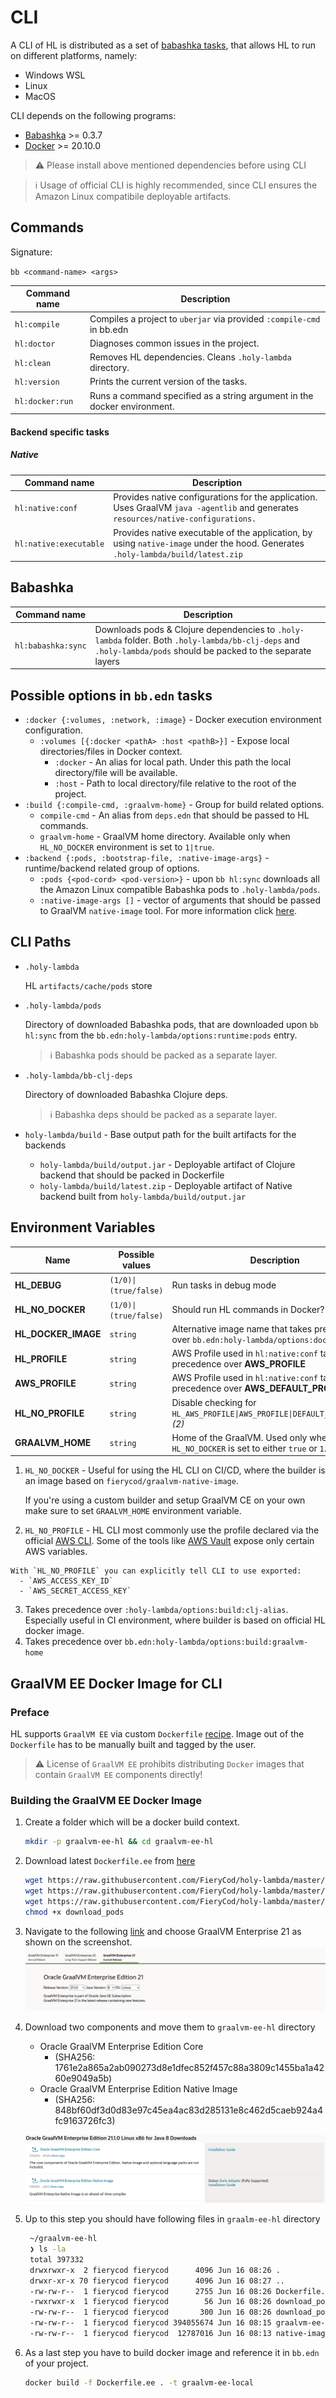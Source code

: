 # CLI

A CLI of HL is distributed as a set of [babashka tasks](https://book.babashka.org/#tasks), that allows HL to run on different platforms, namely:
- Windows WSL
- Linux
- MacOS

CLI depends on the following programs:
- [Babashka](https://github.com/babashka/babashka) >= 0.3.7
- [Docker](https://www.docker.com/) >= 20.10.0

> :warning: Please install above mentioned dependencies before using CLI

> :information_source: Usage of official CLI is highly recommended, since CLI ensures the Amazon Linux compatibile deployable artifacts. 


## Commands
  Signature: 
  
  `bb <command-name> <args>`
  
  | Command name       | Description                                                              |
  |--------------------|--------------------------------------------------------------------------|
  | `hl:compile`       | Compiles a project to `uberjar` via provided `:compile-cmd` in bb.edn    |
  | `hl:doctor`        | Diagnoses common issues in the project.                                  |
  | `hl:clean`         | Removes HL dependencies. Cleans `.holy-lambda` directory.                |
  | `hl:version`       | Prints the current version of the tasks.                                 |
  | `hl:docker:run`    | Runs a command specified as a string argument in the docker environment. |

#### Backend specific tasks
##### Native
  | Command name           | Description                                                                                                                        |
  |------------------------|------------------------------------------------------------------------------------------------------------------------------------|
  | `hl:native:conf`       | Provides native configurations for the application. Uses GraalVM `java -agentlib` and generates `resources/native-configurations.` |
  | `hl:native:executable` | Provides native executable of the application, by using `native-image` under the hood. Generates `.holy-lambda/build/latest.zip`                                             |

## Babashka
  | Command name       | Description                                                                                                                                                     |
  |--------------------|-----------------------------------------------------------------------------------------------------------------------------------------------------------------|
  | `hl:babashka:sync` | Downloads pods & Clojure dependencies to `.holy-lambda` folder. Both `.holy-lambda/bb-clj-deps` and `.holy-lambda/pods` should be packed to the separate layers |

## Possible options in `bb.edn` tasks
  - `:docker {:volumes, :network, :image}` - Docker execution environment configuration.
    - `:volumes [{:docker <pathA> :host <pathB>}]` - Expose local directories/files in Docker context.
      - `:docker` - An alias for local path. Under this path the local directory/file will be available.
      - `:host` - Path to local directory/file relative to the root of the project.
  - `:build {:compile-cmd, :graalvm-home}` - Group for build related options.
    - `compile-cmd` - An alias from `deps.edn` that should be passed to HL commands.
    - `graalvm-home` - GraalVM home directory. Available only when `HL_NO_DOCKER` environment is set to `1|true`.
  - `:backend {:pods, :bootstrap-file, :native-image-args}` - runtime/backend related group of options.
    - `:pods {<pod-cord> <pod-version>}` - upon `bb hl:sync` downloads all the Amazon Linux compatible Babashka pods to `.holy-lambda/pods`.
    - `:native-image-args []` - vector of arguments that should be passed to GraalVM `native-image` tool. For more information click [here](https://www.graalvm.org/reference-manual/native-image/).

## CLI Paths
  - `.holy-lambda` 
  
     HL `artifacts/cache/pods` store
     
   - `.holy-lambda/pods`
   
      Directory of downloaded Babashka pods, that are downloaded upon `bb hl:sync` from the `bb.edn:holy-lambda/options:runtime:pods` entry. 
   
      > :information_source: Babashka pods should be packed as a separate layer.
  - `.holy-lambda/bb-clj-deps`
      
      Directory of downloaded Babashka Clojure deps.
      
      > :information_source: Babashka deps should be packed as a separate layer.
      
   - `holy-lambda/build` - Base output path for the built artifacts for the backends
      - `holy-lambda/build/output.jar` - Deployable artifact of Clojure backend that should be packed in Dockerfile
      - `holy-lambda/build/latest.zip` - Deployable artifact of Native backend built from `holy-lambda/build/output.jar`
     
## Environment Variables
  | Name                | Possible values       | Description                                                                                 |
  |---------------------|-----------------------|---------------------------------------------------------------------------------------------|
  | **HL_DEBUG**        | `(1/0)\|(true/false)` | Run tasks in debug mode                                                                     |
  | **HL_NO_DOCKER**    | `(1/0)\|(true/false)` | Should run HL commands in Docker? *(1)*                                                     |
  | **HL_DOCKER_IMAGE** | `string`              | Alternative image name that takes precedence over `bb.edn:holy-lambda/options:docker:image` |
  | **HL_PROFILE**      | `string`              | AWS Profile used in `hl:native:conf` takes precedence over **AWS_PROFILE**                  |
  | **AWS_PROFILE**     | `string`              | AWS Profile used in `hl:native:conf` takes precedence over **AWS_DEFAULT_PROFILE**          |
  | **HL_NO_PROFILE**   | `string`              | Disable checking for `HL_AWS_PROFILE\|AWS_PROFILE\|DEFAULT_AWS_PROFILE` *(2)*               |
  | **GRAALVM_HOME**    | `string`              | Home of the GraalVM. Used only when `HL_NO_DOCKER` is set to either `true` or `1`. *(4)*         |

  1) `HL_NO_DOCKER` - Useful for using the HL CLI on CI/CD, where the builder is an image based on `fierycod/graalvm-native-image`. 
  
      If you're using a custom builder and setup GraalVM CE on your own make sure to set `GRAALVM_HOME` environment variable.
  2) `HL_NO_PROFILE` - HL CLI most commonly use the profile declared via the official [AWS CLI](https://aws.amazon.com/cli/). Some of the tools like [AWS Vault](https://github.com/99designs/aws-vault) expose only certain AWS variables. 

    With `HL_NO_PROFILE` you can explicitly tell CLI to use exported:
      - `AWS_ACCESS_KEY_ID`
      - `AWS_SECRET_ACCESS_KEY`
  3) Takes precedence over `:holy-lambda/options:build:clj-alias`. Especially useful in CI environment, where builder is based on official HL docker image.
  4) Takes precedence over `bb.edn:holy-lambda/options:build:graalvm-home`

## GraalVM EE Docker Image for CLI

### Preface
  HL supports `GraalVM EE` via custom `Dockerfile` [recipe](https://raw.githubusercontent.com/FieryCod/holy-lambda/master/docker/Dockerfile.ee). Image out of the `Dockerfile` has to be manually built and tagged by the user. 

  > :warning: License of `GraalVM EE` prohibits distributing `Docker` images that contain `GraalVM EE` components directly!

### Building the GraalVM EE Docker Image
  1. Create a folder which will be a docker build context.
     ```sh
     mkdir -p graalvm-ee-hl && cd graalvm-ee-hl
     ```
  2. Download latest `Dockerfile.ee` from [here](https://raw.githubusercontent.com/FieryCod/holy-lambda/master/docker/Dockerfile.ee)
     ```sh
     wget https://raw.githubusercontent.com/FieryCod/holy-lambda/master/docker/Dockerfile.ee -O Dockerfile.ee && \
     wget https://raw.githubusercontent.com/FieryCod/holy-lambda/master/docker/download_pods -O download_pods && \
     wget https://raw.githubusercontent.com/FieryCod/holy-lambda/master/docker/download_pods.clj -O download_pods.clj && \
     chmod +x download_pods
     ```
  3. Navigate to the following [link](https://www.oracle.com/downloads/graalvm-downloads.html) and choose GraalVM Enterprise 21 as shown on the screenshot.
     ![graalvm-ee-download-page](images/graalvm-ee-01.png "Download Page")
     
  4. Download two components and move them to `graalvm-ee-hl` directory
     - Oracle GraalVM Enterprise Edition Core 
       - (SHA256: 1761e2a865a2ab090273d8e1dfec852f457c88a3809c1455ba1a4260e9049a5b)
     - Oracle GraalVM Enterprise Edition Native Image 
       - (SHA256: 848bf60df3d0d83e97c45ea4ac83d285131e8c462d5caeb924a4fc9163726fc3)
     
     ![graalvm-ee-download-components](images/graalvm-ee-02.png "Download 2 components")
    
  5. Up to this step you should have following files in `graalm-ee-hl` directory
     ```sh
      ~/graalvm-ee-hl
      ❯ ls -la
      total 397332
      drwxrwxr-x  2 fierycod fierycod      4096 Jun 16 08:26 .
      drwxr-xr-x 70 fierycod fierycod      4096 Jun 16 08:27 ..
      -rw-rw-r--  1 fierycod fierycod      2755 Jun 16 08:26 Dockerfile.ee
      -rwxrwxr-x  1 fierycod fierycod        56 Jun 16 08:26 download_pods
      -rw-rw-r--  1 fierycod fierycod       300 Jun 16 08:26 download_pods.clj
      -rw-rw-r--  1 fierycod fierycod 394055674 Jun 16 08:15 graalvm-ee-java8-linux-amd64-21.1.0.tar.gz
      -rw-rw-r--  1 fierycod fierycod  12787016 Jun 16 08:13 native-image-installable-svm-svmee-java8-linux-amd64-21.1.0.jar
     ```
     
   6. As a last step you have to build docker image and reference it in `bb.edn` of your project.
   
      ```sh
      docker build -f Dockerfile.ee . -t graalvm-ee-local
      ```
